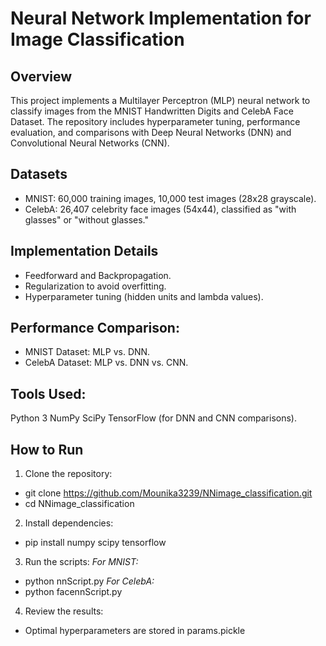 # Neural Network Implementation for Image Classification

## Overview
This project implements a Multilayer Perceptron (MLP) neural network to classify images from the MNIST Handwritten Digits and CelebA Face Dataset. The repository includes hyperparameter tuning, performance evaluation, and comparisons with Deep Neural Networks (DNN) and Convolutional Neural Networks (CNN).

## Datasets
- MNIST: 60,000 training images, 10,000 test images (28x28 grayscale).
- CelebA: 26,407 celebrity face images (54x44), classified as "with glasses" or "without glasses."

## Implementation Details
- Feedforward and Backpropagation.
- Regularization to avoid overfitting.
- Hyperparameter tuning (hidden units and lambda values).

## Performance Comparison:
- MNIST Dataset: MLP vs. DNN.
- CelebA Dataset: MLP vs. DNN vs. CNN.

## Tools Used:
Python 3
NumPy
SciPy
TensorFlow (for DNN and CNN comparisons).

## How to Run
1. Clone the repository:
- git clone https://github.com/Mounika3239/NNimage_classification.git
- cd NNimage_classification

2. Install dependencies:
- pip install numpy scipy tensorflow

3. Run the scripts:
*For MNIST:*
- python nnScript.py
*For CelebA:*
- python facennScript.py
  
4. Review the results:
- Optimal hyperparameters are stored in params.pickle



